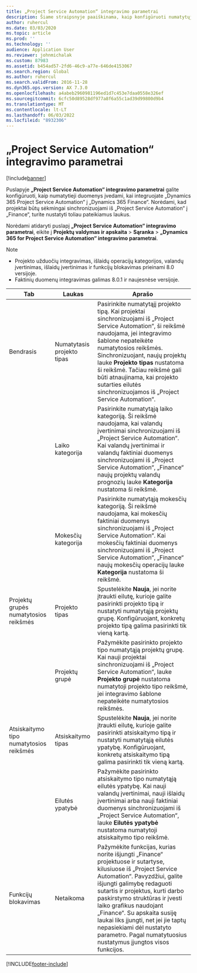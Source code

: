 ```yaml
---
title: „Project Service Automation“ integravimo parametrai
description: Šiame straipsnyje paaiškinama, kaip konfigūruoti numatytųjų duomenų įvedimą, kai integruojate „Microsoft Dynamics 365 for Project Service Automation“ į „Microsoft Microsoft Dynamics 365 Finance“.
author: ruhercul
ms.date: 03/03/2020
ms.topic: article
ms.prod: ''
ms.technology: ''
audience: Application User
ms.reviewer: johnmichalak
ms.custom: 87983
ms.assetid: b454ad57-2fd6-46c9-a77e-646de4153067
ms.search.region: Global
ms.author: ruhercul
ms.search.validFrom: 2016-11-28
ms.dyn365.ops.version: AX 7.3.0
ms.openlocfilehash: a4abeb2960981196ed1d7c453e7daa0558e326ef
ms.sourcegitcommit: 6cfc50d89528df977a8f6a55c1ad39d99800d9b4
ms.translationtype: MT
ms.contentlocale: lt-LT
ms.lasthandoff: 06/03/2022
ms.locfileid: "8932306"
---
```

# <a name="project-service-automation-integration-parameters"></a>„Project Service Automation“ integravimo parametrai

[!include[banner](../includes/banner.md)]

Puslapyje **„Project Service Automation“ integravimo parametrai** galite konfigūruoti, kaip numatytieji duomenys įvedami, kai integruojate „Dynamics 365 Project Service Automation“ į „Dynamics 365 Finance“. Norėdami, kad projektai būtų sėkmingai sinchronizuojami iš „Project Service Automation“ į „Finance“, turite nustatyti toliau pateikiamus laukus.

Norėdami atidaryti puslapį **„Project Service Automation“ integravimo parametrai**, eikite į **Projektų valdymas ir apskaita** \> **Sąranka** \> **„Dynamics 365 for Project Service Automation“ integravimo parametrai**. 

> [!NOTE]
> - Projekto užduočių integravimas, išlaidų operacijų kategorijos, valandų įvertinimas, išlaidų įvertinimas ir funkcijų blokavimas prieinami 8.0 versijoje.
> - Faktinių duomenų integravimas galimas 8.0.1 ir naujesnėse versijoje.


| Tab                    | Laukas                | Aprašo |
|------------------------|----------------------|-------------|
| Bendrasis                | Numatytasis projekto tipas | Pasirinkite numatytąjį projekto tipą. Kai projektai sinchronizuojami iš „Project Service Automation“, ši reikšmė naudojama, jei integravimo šablone nepateikėte numatytosios reikšmės. Sinchronizuojant, naujų projektų lauke **Projekto tipas** nustatoma ši reikšmė. Tačiau reikšmė gali būti atnaujinama, kai projekto sutarties eilutės sinchronizuojamos iš „Project Service Automation“. |
|                        | Laiko kategorija        | Pasirinkite numatytąją laiko kategoriją. Ši reikšmė naudojama, kai valandų įvertinimai sinchronizuojami iš „Project Service Automation“. Kai valandų įvertinimai ir valandų faktiniai duomenys sinchronizuojami iš „Project Service Automation“, „Finance“ naujų projektų valandų prognozių lauke **Kategorija** nustatoma ši reikšmė. |
|                        | Mokesčių kategorija         | Pasirinkite numatytąją mokesčių kategoriją. Ši reikšmė naudojama, kai mokesčių faktiniai duomenys sinchronizuojami iš „Project Service Automation“. Kai mokesčių faktiniai duomenys sinchronizuojami iš „Project Service Automation“, „Finance“ naujų mokesčių operacijų lauke **Kategorija** nustatoma ši reikšmė. |
| Projektų grupės numatytosios reikšmės | Projekto tipas         | Spustelėkite **Nauja**, jei norite įtraukti eilutę, kurioje galite pasirinkti projekto tipą ir nustatyti numatytąją projektų grupę. Konfigūruojant, konkretų projekto tipą galima pasirinkti tik vieną kartą. |
|                        | Projektų grupė        | Pažymėkite pasirinkto projekto tipo numatytąją projektų grupę. Kai nauji projektai sinchronizuojami iš „Project Service Automation“, lauke **Projekto grupė** nustatoma numatytoji projekto tipo reikšmė, jei integravimo šablone nepateikėte numatytosios reikšmės. |
| Atsiskaitymo tipo numatytosios reikšmės  | Atsiskaitymo tipas         | Spustelėkite **Nauja**, jei norite įtraukti eilutę, kurioje galite pasirinkti atsiskaitymo tipą ir nustatyti numatytąją eilutės ypatybę. Konfigūruojant, konkretų atsiskaitymo tipą galima pasirinkti tik vieną kartą. |
|                        | Eilutės ypatybė        | Pažymėkite pasirinkto atsiskaitymo tipo numatytąją eilutės ypatybę. Kai nauji valandų įvertinimai, nauji išlaidų įvertinimai arba nauji faktiniai duomenys sinchronizuojami iš „Project Service Automation“, lauke **Eilutės ypatybė** nustatoma numatytoji atsiskaitymo tipo reikšmė. |
| Funkcijų blokavimas  | Netaikoma       | Pažymėkite funkcijas, kurias norite išjungti „Finance“ projektuose ir sutartyse, kilusiuose iš „Project Service Automation“. Pavyzdžiui, galite išjungti galimybę redaguoti sutartis ir projektus, kurti darbo paskirstymo struktūras ir įvesti laiko grafikus naudojant „Finance“. Su apskaita susiję laukai liks įjungti, net jei jie taptų nepasiekiami dėl nustatyto parametro. Pagal numatytuosius nustatymus įjungtos visos funkcijos. |


[!INCLUDE[footer-include](../includes/footer-banner.md)]
